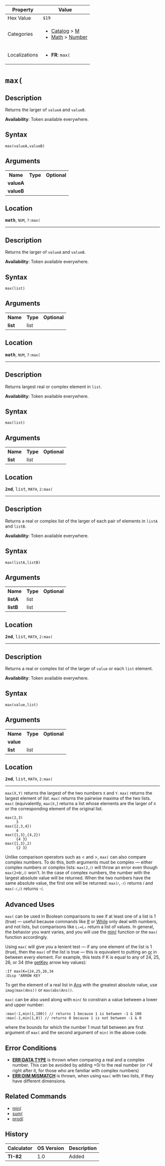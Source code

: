 | Property      | Value |
|---------------|-------|
| Hex Value     | `$19`|
| Categories    | <ul><li>[Catalog](<../categories/Catalog.md>) > [M](<../categories/Catalog.md#M>)</li><li>[Math](<../categories/Math.md>) > [Number](<../categories/Math.md#Number>)</li></ul> |
| Localizations | <ul><li><b>FR</b>: `max(`</li></ul> |

# `max(`

## Description
Returns the larger of `valueA` and `valueB`.


<b>Availability</b>: Token available everywhere.

## Syntax
`max(valueA,valueB)`

## Arguments
<table>
<tr><th>Name</th><th>Type</th><th>Optional</th></tr>

<tr><td><b>valueA</b></td><td></td><td></td></tr>

<tr><td><b>valueB</b></td><td></td><td></td></tr>

</table>

## Location
<tt><kbd><b>math</b></kbd></tt>, `NUM`, `7:max(`
<hr>

## Description
Returns the larger of `valueA` and `valueB`.


<b>Availability</b>: Token available everywhere.

## Syntax
`max(list)`

## Arguments
<table>
<tr><th>Name</th><th>Type</th><th>Optional</th></tr>

<tr><td><b>list</b></td><td>list</td><td></td></tr>

</table>

## Location
<tt><kbd><b>math</b></kbd></tt>, `NUM`, `7:max(`
<hr>

## Description
Returns largest real or complex element in `list`.


<b>Availability</b>: Token available everywhere.

## Syntax
`max(list)`

## Arguments
<table>
<tr><th>Name</th><th>Type</th><th>Optional</th></tr>

<tr><td><b>list</b></td><td>list</td><td></td></tr>

</table>

## Location
<tt><kbd><b>2nd</b></kbd></tt>, <kbd>list</kbd>, `MATH`, `2:max(`
<hr>

## Description
Returns a real or complex list of the larger of each pair of elements in `listA` and `listB`.


<b>Availability</b>: Token available everywhere.

## Syntax
`max(listA,listB)`

## Arguments
<table>
<tr><th>Name</th><th>Type</th><th>Optional</th></tr>

<tr><td><b>listA</b></td><td>list</td><td></td></tr>

<tr><td><b>listB</b></td><td>list</td><td></td></tr>

</table>

## Location
<tt><kbd><b>2nd</b></kbd></tt>, <kbd>list</kbd>, `MATH`, `2:max(`
<hr>

## Description
Returns a real or complex list of the larger of `value` or each `list` element.


<b>Availability</b>: Token available everywhere.

## Syntax
`max(value,list)`

## Arguments
<table>
<tr><th>Name</th><th>Type</th><th>Optional</th></tr>

<tr><td><b>value</b></td><td></td><td></td></tr>

<tr><td><b>list</b></td><td>list</td><td></td></tr>

</table>

## Location
<tt><kbd><b>2nd</b></kbd></tt>, <kbd>list</kbd>, `MATH`, `2:max(`
<hr>

`max(X,Y)` returns the largest of the two numbers `X` and `Y`. `max(` returns the largest element of _list_. `max(` returns the pairwise maxima of the two lists. `max(` (equivalently, `max(X,`) returns a list whose elements are the larger of `X` or the corresponding element of the original list.

```ti-basic
max(2,3)
     3
max({2,3,4})
     4
max({1,3},{4,2})
     {4 3}
max({1,3},2)
     {2 3}
```

Unlike comparison operators such as < and >, `max(` can also compare complex numbers. To do this, both arguments must be complex — either complex numbers or complex lists: `max(2,𝑖)` will throw an error even though `max(2+0𝑖,𝑖)` won't. In the case of complex numbers, the number with the largest absolute value will be returned. When the two numbers have the same absolute value, the first one will be returned: `max(𝑖,-𝑖)` returns 𝑖 and `max(-𝑖,𝑖)` returns -𝑖.

## Advanced Uses

`max(` can be used in Boolean comparisons to see if at least one of a list is 1 (true) — useful because commands like [If](/if) or [While](/while) only deal with numbers, and not lists, but comparisons like `L₁=L₂` return a list of values. In general, the behavior you want varies, and you will use the [min(](/min) function or the `max(` function accordingly.

Using `max(` will give you a lenient test — if any one element of the list is 1 (true), then the `max(` of the list is true — this is equivalent to putting an [or](/or) in between every element. For example, this tests if K is equal to any of 24, 25, 26, or 34 (the [getKey](/getkey) arrow key values):

```ti-basic
:If max(K={24,25,26,34
:Disp "ARROW KEY
```

To get the element of a real list in [Ans](/ans) with the greatest absolute value, use `imag(max(𝑖Ans))` or `max(abs(Ans))`.

`max(` can be also used along with `min(` to constrain a value between a lower and upper number:

```ti-basic
:max(-1,min(1,100)) // returns 1 because 1 is between -1 & 100
:max(-1,min(1,0)) // returns 0 because 1 is not between -1 & 0
```

where the bounds for which the number 1 must fall between are first argument of `max(` and the second argument of `min(` in the above code.

## Error Conditions

*   **[ERR:DATA TYPE](/errors#datatype)** is thrown when comparing a real and a complex number. This can be avoided by adding +0𝑖 to the real number (or _i^4_ right after it, for those who are familiar with complex numbers)
*   **[ERR:DIM MISMATCH](/errors#dimmismatch)** is thrown, when using `max(` with two lists, if they have different dimensions.

## Related Commands

*   [min(](/min)
*   [sum(](/sum)
*   [prod(](/prod)

## History
| Calculator | OS Version | Description |
|------------|------------|-------------|
| <b>TI-82</b> | 1.0 | Added |


